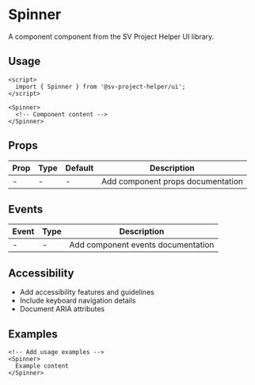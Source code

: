 # Spinner

A component component from the SV Project Helper UI library.

## Usage

```svelte
<script>
  import { Spinner } from '@sv-project-helper/ui';
</script>

<Spinner>
  <!-- Component content -->
</Spinner>
```

## Props

| Prop | Type | Default | Description |
|------|------|---------|-------------|
| - | - | - | Add component props documentation |

## Events

| Event | Type | Description |
|-------|------|-------------|
| - | - | Add component events documentation |

## Accessibility

- Add accessibility features and guidelines
- Include keyboard navigation details
- Document ARIA attributes

## Examples

```svelte
<!-- Add usage examples -->
<Spinner>
  Example content
</Spinner>
```